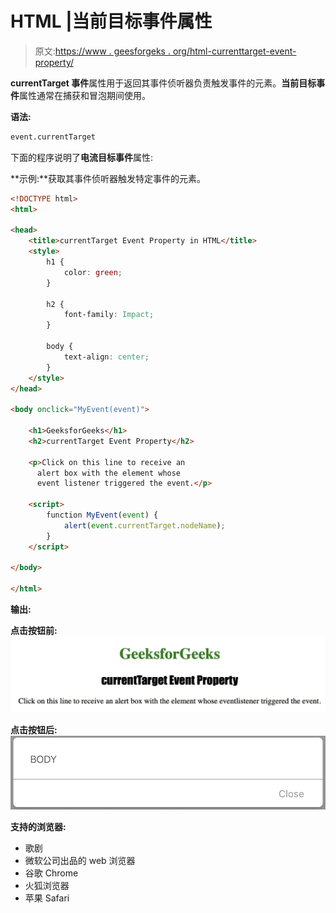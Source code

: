 # HTML |当前目标事件属性

> 原文:[https://www . geesforgeks . org/html-currenttarget-event-property/](https://www.geeksforgeeks.org/html-currenttarget-event-property/)

**currentTarget 事件**属性用于返回其事件侦听器负责触发事件的元素。**当前目标事件**属性通常在捕获和冒泡期间使用。

**语法:**

```html
event.currentTarget
```

下面的程序说明了**电流目标事件**属性:

**示例:**获取其事件侦听器触发特定事件的元素。

```html
<!DOCTYPE html>
<html>

<head>
    <title>currentTarget Event Property in HTML</title>
    <style>
        h1 {
            color: green;
        }

        h2 {
            font-family: Impact;
        }

        body {
            text-align: center;
        }
    </style>
</head>

<body onclick="MyEvent(event)">

    <h1>GeeksforGeeks</h1>
    <h2>currentTarget Event Property</h2>

    <p>Click on this line to receive an 
      alert box with the element whose 
      event listener triggered the event.</p>

    <script>
        function MyEvent(event) {
            alert(event.currentTarget.nodeName);
        }
    </script>

</body>

</html>       
```

**输出:**

**点击按钮前:**
![](img/ce847ed0b3d92a901f290994902b3b80.png)

**点击按钮后:**
![](img/81234b343660c9089d13beda0a4e07ba.png)

**支持的浏览器:**

*   歌剧
*   微软公司出品的 web 浏览器
*   谷歌 Chrome
*   火狐浏览器
*   苹果 Safari